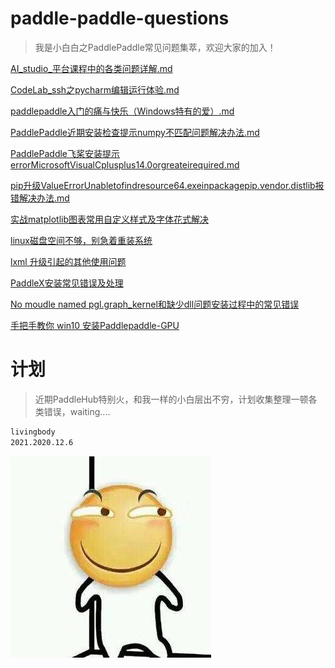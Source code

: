 ﻿# paddle-paddle-questions
>我是小白白之PaddlePaddle常见问题集萃，欢迎大家的加入！

[AI_studio_平台课程中的各类问题详解.md](AI_studio_平台课程中的各类问题详解.md)

[CodeLab_ssh之pycharm编辑运行体验.md](CodeLab_ssh之pycharm编辑运行体验.md)

[paddlepaddle入门的痛与快乐（Windows特有的爱）.md](paddlepaddle入门的痛与快乐（Windows特有的爱）.md)

[PaddlePaddle近期安装检查提示numpy不匹配问题解决办法.md](PaddlePaddle近期安装检查提示numpy不匹配问题解决办法.md)

[PaddlePaddle飞桨安装提示errorMicrosoftVisualCplusplus14.0orgreateirequired.md](PaddlePaddle飞桨安装提示errorMicrosoftVisualCplusplus14.0orgreateirequired.md)

[pip升级ValueErrorUnabletofindresource64.exeinpackagepip.vendor.distlib报错解决办法.md](pip升级ValueErrorUnabletofindresource64.exeinpackagepip.vendor.distlib报错解决办法.md)

[实战matplotlib图表常用自定义样式及字体花式解决](https://blog.csdn.net/weixin_41450123/article/details/111143738)

[linux磁盘空间不够，别急着重装系统](https://blog.csdn.net/weixin_41450123/article/details/111143960)

[lxml 升级引起的其他使用问题](https://blog.csdn.net/weixin_41450123/article/details/111144084)

[PaddleX安装常见错误及处理](https://blog.csdn.net/weixin_41450123/article/details/111144556)

[No moudle named pgl.graph_kernel和缺少dll问题安装过程中的常见错误](https://blog.csdn.net/weixin_41450123/article/details/111144244)

[手把手教你 win10 安装Paddlepaddle-GPU](https://blog.csdn.net/weixin_41450123/article/details/111144737)

# 计划
>近期PaddleHub特别火，和我一样的小白层出不穷，计划收集整理一顿各类错误，waiting....

```bash
livingbody
2021.2020.12.6
```
![img/1.jpg](img/1.jpg)







